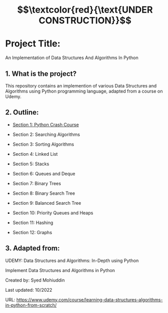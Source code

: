 # $$\textcolor{red}{\text{UNDER CONSTRUCTION}}$$

# Project Title:

An Implementation of Data Structures And Algorithms In Python

## 1. What is the project?

This repository contains an implemention of various Data Structures and Algorithms using Python programming language, 
adapted from a course on Udemy.

## 2. Outline:

- [Section 1: Python Crash Course](Section_2(Python-Crash-Course)/)

- Section 2: Searching Algorithms

- Section 3: Sorting Algorithms

- Section 4: Linked List

- Section 5: Stacks

- Section 6: Queues and Deque

- Section 7: Binary Trees

- Section 8: Binary Search Tree

- Section 9: Balanced Search Tree

- Section 10: Priority Queues and Heaps

- Section 11: Hashing

- Section 12: Graphs

## 3. Adapted from: 

UDEMY: Data Structures and Algorithms: In-Depth using Python

Implement Data Structures and Algorithms in Python

Created by: Syed Mohiuddin

Last updated: 10/2022

URL: https://www.udemy.com/course/learning-data-structures-algorithms-in-python-from-scratch/

